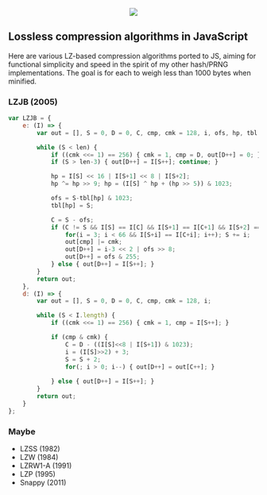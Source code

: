 <p align=center><img src=https://user-images.githubusercontent.com/1408749/53035252-04d48300-3443-11e9-85c0-54a14a7d477b.png></p>

## Lossless compression algorithms in JavaScript

Here are various LZ-based compression algorithms ported to JS, aiming for functional simplicity and speed in the spirit of my other hash/PRNG implementations. The goal is for each to weigh less than 1000 bytes when minified.

### LZJB (2005)

```js
var LZJB = {
    e: (I) => {
        var out = [], S = 0, D = 0, C, cmp, cmk = 128, i, ofs, hp, tbl = [], len = I.length;

        while (S < len) {
            if ((cmk <<= 1) == 256) { cmk = 1, cmp = D, out[D++] = 0; }
            if (S > len-3) { out[D++] = I[S++]; continue; }

            hp = I[S] << 16 | I[S+1] << 8 | I[S+2];
            hp ^= hp >> 9; hp = (I[S] ^ hp + (hp >> 5)) & 1023;

            ofs = S-tbl[hp] & 1023;
            tbl[hp] = S;

            C = S - ofs;
            if (C != S && I[S] == I[C] && I[S+1] == I[C+1] && I[S+2] == I[C+2]) {
                for(i = 3; i < 66 && I[S+i] == I[C+i]; i++); S += i;
                out[cmp] |= cmk;
                out[D++] = i-3 << 2 | ofs >> 8;
                out[D++] = ofs & 255;
            } else { out[D++] = I[S++]; }
        }
        return out;
    },
    d: (I) => {
        var out = [], S = 0, D = 0, C, cmp, cmk = 128, i;

        while (S < I.length) {
            if ((cmk <<= 1) == 256) { cmk = 1, cmp = I[S++]; }

            if (cmp & cmk) {
                C = D - ((I[S]<<8 | I[S+1]) & 1023);
                i = (I[S]>>2) + 3;
                S = S + 2;
                for(; i > 0; i--) { out[D++] = out[C++]; }
                
            } else { out[D++] = I[S++]; }
        }
        return out;
    }
};
```

### Maybe
- LZSS (1982)
- LZW (1984)
- LZRW1-A (1991)
- LZP (1995)
- Snappy (2011)
